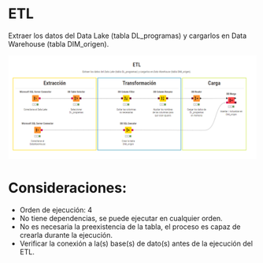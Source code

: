 # ETL

Extraer los datos del Data Lake (tabla DL_programas) y cargarlos en Data Warehouse (tabla DIM_origen).

![Screenshot of a comment on a GitHub issue showing an image, added in the Markdown, of an Octocat smiling and raising a tentacle.](etl_dim_origen.png)

# Consideraciones:

- Orden de ejecución: 4
- No tiene dependencias, se puede ejecutar en cualquier orden.
- No es necesaria la preexistencia de la tabla, el proceso es capaz de crearla durante la ejecución.
- Verificar la conexión a la(s) base(s) de dato(s) antes de la ejecución del ETL.
